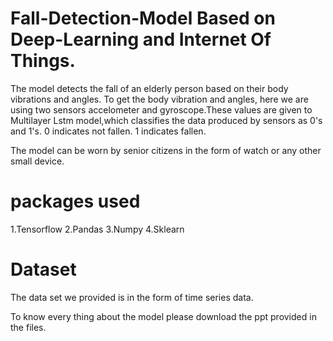 # Fall-Detection-Model Based on Deep-Learning and Internet Of Things.

The model detects the fall of an elderly person based on their body vibrations and angles. To get the body vibration and angles, here we are using two sensors accelometer and gyroscope.These values are given to Multilayer Lstm model,which classifies the data produced by sensors as 0's and 1's. 
 0 indicates not fallen.
 1 indicates fallen.

The model can be worn by senior citizens in the form of watch or any other small device.

# packages used
  1.Tensorflow
  2.Pandas
  3.Numpy
   4.Sklearn
# Dataset
The data set we provided is in the form of time series data.

To know every thing about the model please download the ppt provided in the files.
